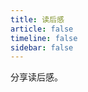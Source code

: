 ```yaml
---
title: 读后感
article: false
timeline: false
sidebar: false
---
```


分享读后感。

<Catalog base='/ThoughtsAfterReading/' level='1' />